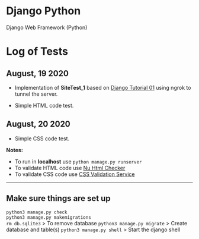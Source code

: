 # Django Python
Django Web Framework (Python)

# Log of Tests

## August, 19 2020

- Implementation of **SiteTest_1** based on [Django Tutorial 01](https://docs.djangoproject.com/en/3.0/intro/tutorial01/) using ngrok to tunnel the server.

- Simple HTML code test.

## August, 20 2020

- Simple CSS code test.

**Notes:**
- To run in **localhost** use `python manage.py runserver`
- To validate HTML code use
  [Nu Html Checker](https://validator.w3.org/nu)
- To validate CSS code use
  [CSS Validation Service](https://jigsaw.w3.org/css-validator/)

***

## Make sure things are set up
`python3 manage.py check`          
`python3 manage.py makemigrations`  
`rm db.sqlite3`  > To remove database
`python3 manage.py migrate` > Create database and table(s)
`python3 manage.py shell` > Start the django shell
